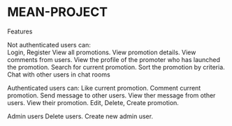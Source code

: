 # MEAN-PROJECT
Features

Not authenticated users can:
<br>
Login, Register
View all promotions.
View promotion details.
View comments from users.
View the profile of the promoter who has launched the promotion.
Search for current promotion.
Sort the promotion by criteria.
Chat with other users in chat rooms


Authenticated users can:
Like current promotion.
Comment current promotion.
Send message to other users.
View ther message from other users.
View their promotion.
Edit, Delete, Create promotion.

Admin users
Delete users.
Create new admin user.
